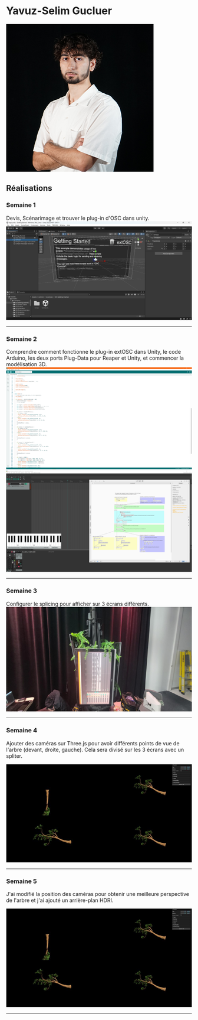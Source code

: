 # Yavuz-Selim Gucluer

 ![Yavuz](../../Assets/Images/Membres/yavuz_selim_gucluer/yavuz.png)

## Réalisations

 <!-- Une image par semaine de la réalisation dont tu es le plus fier avec une légende -->
### Semaine 1
Devis, Scénarimage et trouver le plug-in d'OSC dans unity.
![S1 Plug-in Osc Unity](../../Assets/Images/Membres/yavuz_selim_gucluer/osc_unity.png)

-----------------------------

### Semaine 2
Comprendre comment fonctionne le plug-in extOSC dans Unity, le code Arduino, les deux ports Plug-Data pour Reaper et Unity, et commencer la modélisation 3D.
![S2 Arduino](../../Assets/Images/Membres/yavuz_selim_gucluer/Arduino-semaine2.PNG)
![S2 Reaper-Plugdata](../../Assets/Images/Membres/yavuz_selim_gucluer/reaper-plugdata-semaine2.PNG)

-----------------------------

### Semaine 3
Configurer le splicing pour afficher sur 3 écrans différents.
![S3 Splicing](../../Assets/Images/Membres/yavuz_selim_gucluer/Splicing_4k_V2.jfif)

-----------------------------

### Semaine 4
Ajouter des caméras sur Three.js pour avoir différents points de vue de l'arbre (devant, droite, gauche). Cela sera divisé sur les 3 écrans avec un spliter.

![S4 Caméras](../../Assets/Images/Membres/yavuz_selim_gucluer/Camera_4.PNG)

-----------------------------

### Semaine 5
J'ai modifié la position des caméras pour obtenir une meilleure perspective de l'arbre et j'ai ajouté un arrière-plan HDRI.

![S4 Caméras](../../Assets/Images/Membres/yavuz_selim_gucluer/Camera_4.PNG)

-----------------------------

